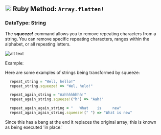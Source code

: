 ## <img src="https://avatars2.githubusercontent.com/u/210414?v=4&s=200" height="20px"> Ruby Method: `Array.flatten!`

### **DataType: String**

The **squeeze!** command allows you to remove repeating characters from a string. You can remove specific repeating characters, ranges within the alphabet, or all repeating letters.

![alt text](https://media.giphy.com/media/I8zGepJNKOGL6/giphy.gif)

Example:

Here are some examples of strings being transformed by squeeze:

```ruby
  repeat_string = "Well, hello!"
  repeat_string.squeeze! => "Wel, helo!"

  repeat_again_string = "Aahhhhhhhh!"
  repeat_again_string.squeeze!("h") => "Aah!"

  repeat_again_again_string = "   What    is     new"
  repeat_again_again_string.squeeze!(" ") => "What is new"

```

Since this has a bang at the end it replaces the original array; this is known as being executed 'in place.'
